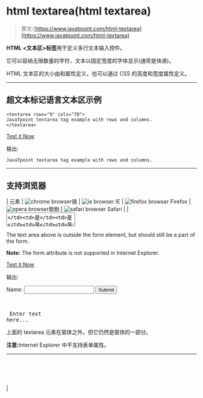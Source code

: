 # html textarea(html textarea)

> 原文:[https://www.javatpoint.com/html-textarea](https://www.javatpoint.com/html-textarea)

**HTML <文本区>标签**用于定义多行文本输入控件。

它可以容纳无限数量的字符，文本以固定宽度的字体显示(通常是快递)。

HTML 文本区的大小由<cols>和<rows>属性定义，也可以通过 CSS 的高度和宽度属性定义。</rows></cols>

* * *

## 超文本标记语言文本区示例

```
<textarea rows="9" cols="70">
JavaTpoint textarea tag example with rows and columns.
</textarea>

```

[Test it Now](https://www.javatpoint.com/oprweb/test.jsp?filename=htmltextarea1)

输出:

```
JavaTpoint textarea tag example with rows and columns.

```

* * *

## 支持浏览器

| 元素 | ![chrome browser](../Images/4fbdc93dc2016c5049ed108e7318df19.png)铬 | ![ie browser](../Images/83dd23df1fe8373fd5bf054b2c1dd88b.png) IE | ![firefox browser](../Images/4f001fff393888a8a807ed29b28145d1.png) Firefox | ![opera browser](../Images/6cad4a592cc69a052056a0577b4aac65.png)歌剧 | ![safari browser](../Images/a0f6a9711a92203c5dc5c127fe9c9fca.png) Safari |
| <textarea></td><td>是</td><td>是</td><td>是</td><td>是</td><td>是</td></tr> </table> <hr/> <h2 class="h2">新的 HTML 5 文本区属性</h2> <table class="alt"> <tr><th>属性</th><th>描述</th></tr> <tr><td>自（动）调焦装置</td><td>它指定当页面加载时，文本区域应该自动聚焦。</td></tr> <tr><td>形式</td><td>它指定 textarea 所属的一个或多个窗体。</td></tr> <tr><td>最大长度</td><td>它指定文本区域中允许的最大字符数。</td></tr> <tr><td>占位符</td><td>它指定一个简短的提示，描述 textarea 的预期值。</td></tr> <tr><td>需要</td><td>它指定必须填写 textarea。</td></tr> <tr><td>包</td><td>它指定在提交表单时如何包装 textarea 中的文本。</td></tr> </table> <hr/> <h2 class="h2">HTML 文本区域表单属性</h2> <p>表单属性指定文本区域所属的一个或多个表单。</p> <div class="codeblock"><pre name="code" class="xml"> <form action="updates.jsp" id="usrform"> Name: <input type="text" name="usrname"> <input type="submit"> </form> <br> <textarea rows="9" cols="70" name="comment" form="usrform"> Enter text here...</textarea> <p>The text area above is outside the form element, but should still be a part of the form.</p> <p><b>Note:</b> The form attribute is not supported in Internet Explorer.</p> </pre></div> <span class="testit"><a href="https://www.javatpoint.com/oprweb/test.jsp?filename=htmltextarea2" target="_blank">Test it Now</a></span> <p>输出:</p> <form action="updates.jsp" id="usrform"> Name: <input type="text" name="usrname"/> <input type="submit"/> </form> <br/> <pre rows="9" cols="70" name="comment" form="usrform"> Enter text here...</pre> <p>上面的 textarea 元素在窗体之外，但它仍然是窗体的一部分。</p> <p><b>注意:</b>Internet Explorer 中不支持表单属性。</p> <hr/> <br/><br/> <br/><br/> </body> </html></textarea> |